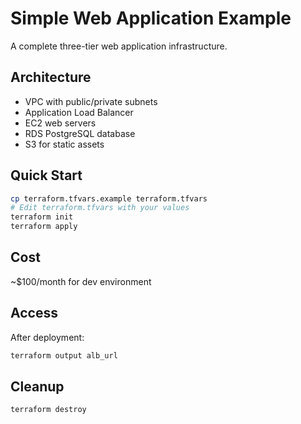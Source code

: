 # Simple Web Application Example

A complete three-tier web application infrastructure.

## Architecture
- VPC with public/private subnets
- Application Load Balancer
- EC2 web servers
- RDS PostgreSQL database
- S3 for static assets

## Quick Start

```bash
cp terraform.tfvars.example terraform.tfvars
# Edit terraform.tfvars with your values
terraform init
terraform apply
```

## Cost
~$100/month for dev environment

## Access
After deployment:
```bash
terraform output alb_url
```

## Cleanup
```bash
terraform destroy
```
